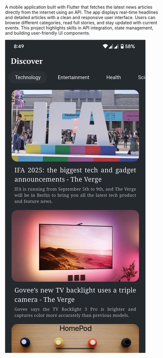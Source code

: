 A mobile application built with Flutter that fetches the latest news articles directly from the internet using an API. The app displays real-time headlines and detailed articles with a clean and responsive user interface. Users can browse different categories, read full stories, and stay updated with current events. This project highlights skills in API integration, state management, and building user-friendly UI components.

![Logo](news.png)

